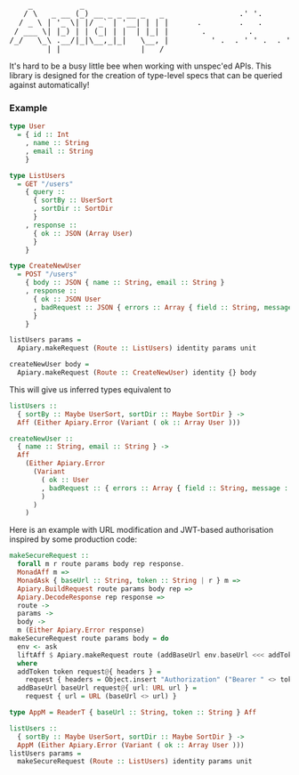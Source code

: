 <pre>
    _          _
   / \   _ __ (_) __ _ _ __ _   _                .' '.            __
  / _ \ | '_ \| |/ _` | '__| | | |      .        .   .           (__\_
 / ___ \| |_) | | (_| | |  | |_| |       .         .         . -{{_(|8)
/_/   \_\ .__/|_|\__,_|_|   \__, |         ' .  . ' ' .  . '     (__/
        |_|                 |___/
</pre>

It's hard to be a busy little bee when working with unspec'ed APIs. This library is designed for the creation of type-level specs that can be queried against automatically!

### Example

```purescript
type User
  = { id :: Int
    , name :: String
    , email :: String
    }

type ListUsers
  = GET "/users"
    { query ::
      { sortBy :: UserSort
      , sortDir :: SortDir
      }
    , response ::
      { ok :: JSON (Array User)
      }
    }

type CreateNewUser
  = POST "/users"
    { body :: JSON { name :: String, email :: String }
    , response ::
      { ok :: JSON User
      , badRequest :: JSON { errors :: Array { field :: String, message :: String } }
      }
    }

listUsers params =
  Apiary.makeRequest (Route :: ListUsers) identity params unit

createNewUser body =
  Apiary.makeRequest (Route :: CreateNewUser) identity {} body
```

This will give us inferred types equivalent to

```purescript
listUsers ::
  { sortBy :: Maybe UserSort, sortDir :: Maybe SortDir } ->
  Aff (Either Apiary.Error (Variant ( ok :: Array User )))

createNewUser ::
  { name :: String, email :: String } ->
  Aff
    (Either Apiary.Error
      (Variant
        ( ok :: User
        , badRequest :: { errors :: Array { field :: String, message :: String } }
        )
      )
    )
```

Here is an example with URL modification and JWT-based authorisation inspired by some production code:

```purescript
makeSecureRequest ::
  forall m r route params body rep response.
  MonadAff m =>
  MonadAsk { baseUrl :: String, token :: String | r } m =>
  Apiary.BuildRequest route params body rep =>
  Apiary.DecodeResponse rep response =>
  route ->
  params ->
  body ->
  m (Either Apiary.Error response)
makeSecureRequest route params body = do
  env <- ask
  liftAff $ Apiary.makeRequest route (addBaseUrl env.baseUrl <<< addToken env.token) params body
  where
  addToken token request@{ headers } =
    request { headers = Object.insert "Authorization" ("Bearer " <> token) headers }
  addBaseUrl baseUrl request@{ url: URL url } =
    request { url = URL (baseUrl <> url) }

type AppM = ReaderT { baseUrl :: String, token :: String } Aff

listUsers ::
  { sortBy :: Maybe UserSort, sortDir :: Maybe SortDir } ->
  AppM (Either Apiary.Error (Variant ( ok :: Array User )))
listUsers params =
  makeSecureRequest (Route :: ListUsers) identity params unit
```
